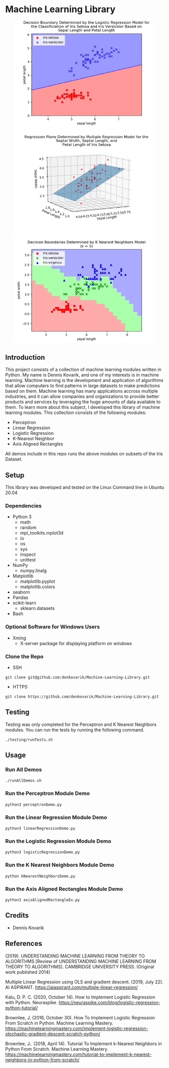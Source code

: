 # Machine Learning Library

<p align="center">
  <img src="https://github.com/denkovarik/Machine-Learning-Library/blob/master/images/Logistic_Regression_Decision_Boundary_Ex1.png" width="450" title="Logistic Regression Decision Boundary">
  <img src="https://github.com/denkovarik/Machine-Learning-Library/blob/master/images/Linear_Regression_Regression_Ex4.png" width="450" title="Multiple Regression Fitted Plane">
  <img src="https://github.com/denkovarik/Machine-Learning-Library/blob/master/images/KNN_Decision_Boundary_k%3D5.png" width="450" title="K Nearest Neighbors Decision Boundaries">
</p>

## Introduction
This project consists of a collection of machine learning modules written in Python. My name is Dennis Kovarik, and one of my interests is in machine learning. Machine learning is the development and application of algorithms that allow computers to find patterns in large datasets to make predictions based on them. Machine learning has many applications accross multiple industries, and it can allow companies and organizations to provide better products and services by  leveraging the huge amounts of data available to them. To learn more about this subject, I developed this library of machine learning modules. This collection consists of the following modules: 

* Perceptron
* Linear Regression
* Logistic Regression
* K-Nearest Neighbor
* Axis Aligned Rectangles  

All demos include in this repo runs the above modules on subsets of the Iris Dataset.

## Setup
This library was developed and tested on the Linux Command line in Ubuntu 20.04
### Dependencies
* Python 3
  * math
  * random
  * mpl_toolkits.mplot3d
  * io
  * os
  * sys
  * inspect
  * unittest
* NumPy
  * numpy.linalg
* Matplotlib
  * matplotlib.pyplot
  * matplotlib.colors
* seaborn
* Pandas
* scikit-learn
  * sklearn.datasets
* Bash

### Optional Software for Windows Users
* Xming
   * X-server package for displaying platform on windows
   
### Clone the Repo
* SSH
```
git clone git@github.com:denkovarik/Machine-Learning-Library.git
```
* HTTPS
```
git clone https://github.com/denkovarik/Machine-Learning-Library.git
```

## Testing
Testing was only completed for the Perceptron and K Nearest Neighbors modules. You can run the tests by running the following command.
```
./testing/runTests.sh
```

## Usage
### Run All Demos
```
./runAllDemos.sh
```
### Run the Perceptron Module Demo
```
python3 perceptronDemo.py
```
### Run the Linear Regression Module Demo
```
python3 linearRegressionDemo.py
```
### Run the Logistic Regression Module Demo
```
python3 logisticRegressionDemo.py
```
### Run the K Nearest Neighbors Module Demo
```
python kNearestNeighborsDemo.py
```
### Run the Axis Aligned Rectangles Module Demo
```
python3 axisAlignedRectangleEx.py
```

## Credits
* Dennis Kovarik 

## References
(2019). UNDERSTANDING MACHINE LEARNING FROM THEORY TO ALGORITHMS [Review of UNDERSTANDING MACHINE LEARNING FROM THEORY TO ALGORITHMS]. CAMBRIDGE UNIVERSITY PRESS. (Original work published 2014)

Multiple Linear Regression using OLS and gradient descent. (2019, July 22). AI ASPIRANT. https://aiaspirant.com/multiple-linear-regression/

Kalu, D. P. C. (2020, October 14). How to Implement Logistic Regression with Python. Neuraspike. https://neuraspike.com/blog/logistic-regression-python-tutorial/

Brownlee, J. (2016, October 30). How To Implement Logistic Regression From Scratch in Python. Machine Learning Mastery. https://machinelearningmastery.com/implement-logistic-regression-stochastic-gradient-descent-scratch-python/

Brownlee, J.. (2018, April 14). Tutorial To Implement k-Nearest Neighbors in Python From Scratch. Machine Learning Mastery. https://machinelearningmastery.com/tutorial-to-implement-k-nearest-neighbors-in-python-from-scratch/

